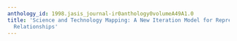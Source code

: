 ```yaml
---
anthology_id: 1998.jasis_journal-ir0anthology0volumeA49A1.0
title: 'Science and Technology Mapping: A New Iteration Model for Representing Multidimensional
  Relationships'
---
```

